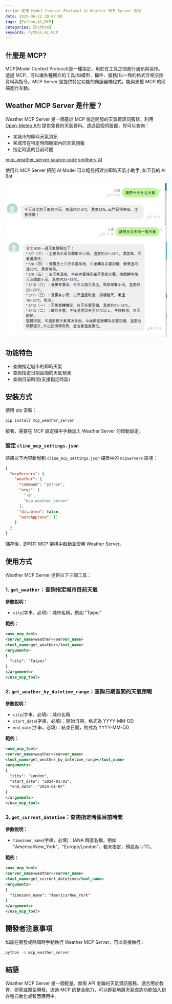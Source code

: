 ```yaml
---
title: 使用 Model Context Protocol 以 Weather MCP Server 為例
date: 2025-06-22 20:42:00
tags: [Python,AI,MCP]
categories: [Python]
keywords: Python,AI,MCP
---
```


## 什麼是 MCP?

MCP(Model Context Protocol)是一種協定，用於在工具之間進行通訊與協作。透過 MCP，可以讓各種獨立的工具(如模型、插件、服務)以一致的格式互相交換資料與指令。MCP Server 是提供特定功能的伺服器端程式，能與支援 MCP 的前端進行互動。

## Weather MCP Server 是什麼？

Weather MCP Server 是一個基於 MCP 協定開發的天氣資訊伺服器，利用 [Open-Meteo API](https://open-meteo.com/) 提供免費的天氣資料。透過這個伺服器，你可以查詢：

* 某城市的即時天氣資訊
* 某城市在特定時間範圍內的天氣預報
* 指定時區的目前時間

[mcp_weather_server source code](https://github.com/isdaniel/mcp_weather_server)
[smithery AI](https://smithery.ai/server/@isdaniel/mcp_weather_server)

使用此 MCP Server 搭配 AI Model 可以輕易搭建出即時天氣小助手, 如下我的 AI Bot

![](../images/20096630aZiRf1dO1g.png)
![](../images/20096630ecDVbg8JZL.png)


## 功能特色

* 查詢指定城市的即時天氣
* 查詢指定日期區間的天氣預測
* 查詢目前時間(支援指定時區)



## 安裝方式

使用 pip 安裝：

```bash
pip install mcp_weather_server
```

接著，需要在 MCP 設定檔中手動加入 Weather Server 的啟動設定。

### 設定 `cline_mcp_settings.json`

請將以下內容新增到 `cline_mcp_settings.json` 檔案中的 `mcpServers` 區塊：

```json
{
  "mcpServers": {
    "weather": {
      "command": "python",
      "args": [
        "-m",
        "mcp_weather_server"
      ],
      "disabled": false,
      "autoApprove": []
    }
  }
}
```

儲存後，即可在 MCP 架構中啟動並使用 Weather Server。



## 使用方式

Weather MCP Server 提供以下三個工具：

### 1. `get_weather`：查詢指定城市目前天氣

**參數說明：**

* `city`(字串，必填)：城市名稱，例如 "Taipei"

**範例：**

```xml
<use_mcp_tool>
<server_name>weather</server_name>
<tool_name>get_weather</tool_name>
<arguments>
{
  "city": "Taipei"
}
</arguments>
</use_mcp_tool>
```



### 2. `get_weather_by_datetime_range`：查詢日期區間的天氣預報

**參數說明：**

* `city`(字串，必填)：城市名稱
* `start_date`(字串，必填)：開始日期，格式為 YYYY-MM-DD
* `end_date`(字串，必填)：結束日期，格式為 YYYY-MM-DD

**範例：**

```xml
<use_mcp_tool>
<server_name>weather</server_name>
<tool_name>get_weather_by_datetime_range</tool_name>
<arguments>
{
  "city": "London",
  "start_date": "2024-01-01",
  "end_date": "2024-01-07"
}
</arguments>
</use_mcp_tool>
```


### 3. `get_current_datetime`：查詢指定時區目前時間

**參數說明：**

* `timezone_name`(字串，必填)：IANA 時區名稱，例如 "America/New\_York"、"Europe/London"。若未指定，預設為 UTC。

**範例：**

```xml
<use_mcp_tool>
<server_name>weather</server_name>
<tool_name>get_current_datetime</tool_name>
<arguments>
{
  "timezone_name": "America/New_York"
}
</arguments>
</use_mcp_tool>
```

## 開發者注意事項

如需在開發或除錯時手動執行 Weather MCP Server，可以直接執行：

```bash
python -m mcp_weather_server
```

## 結語

Weather MCP Server 是一個輕量、無需 API 金鑰的天氣資訊服務，適合用於教育、研究或原型開發。透過 MCP 的整合能力，可以輕鬆地將天氣查詢功能加入到各種自動化或智慧應用中。
